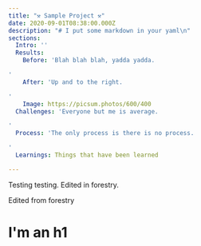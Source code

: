 ```yaml
---
title: "⚒️ Sample Project ⚒️"
date: 2020-09-01T08:38:00.000Z
description: "# I put some markdown in your yaml\n"
sections:
  Intro: ''
  Results:
    Before: 'Blah blah blah, yadda yadda.

'
    After: 'Up and to the right.

'
    Image: https://picsum.photos/600/400
  Challenges: 'Everyone but me is average.

'
  Process: 'The only process is there is no process.

'
  Learnings: Things that have been learned

---
```

Testing testing. Edited in forestry.

<!-- more -->

Edited from forestry

# I'm an h1